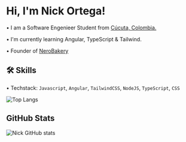 
# Hi, I'm Nick Ortega!

• I am a Software Engenieer Student from [Cúcuta, Colombia.](https://es.wikipedia.org/wiki/C%C3%BAcuta)

• I'm currently learning Angular, TypeScript & Tailwind.

• Founder of [NeroBakery](https://www.instagram.com/bakery_nero/?e=689d25ca-0880-4699-80fc-299920e8997c&g=5)

## 🛠 Skills
• Techstack: `Javascript`, `Angular`, `TailwindCSS`, `NodeJS`, `TypeScript`, `CSS`

![Top Langs](https://github-readme-stats.vercel.app/api/top-langs/?username=OrtegaNidddd&hide_progress=true)

## GitHub Stats

![Nick GitHub stats](https://github-readme-stats.vercel.app/api?username=OrtegaNidddd&show_icons=true&theme=tokyonight)
